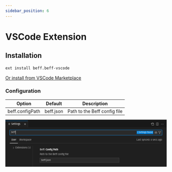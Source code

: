 ```yaml
---
sidebar_position: 6
---
```


# VSCode Extension

## Installation

```bash
ext install beff.beff-vscode
```

[Or install from VSCode Marketplace](https://marketplace.visualstudio.com/items?itemName=beff.beff-vscode)

### Configuration

| Option          | Default   | Description                  |
| --------------- | --------- | ---------------------------- |
| beff.configPath | beff.json | Path to the Beff config file |

![Vscode settings](_media/vscode_settings.png)
